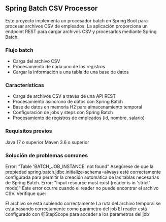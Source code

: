 ## Spring Batch CSV Processor

Este proyecto implementa un procesador batch en Spring Boot para procesar archivos CSV de empleados. La aplicación proporciona un endpoint REST para cargar archivos CSV y procesarlos mediante Spring Batch.

### Flujo batch

- Carga del archivo CSV
- Procesamiento de cada uno de los registros
- Cargar la información a una tabla de una base de datos
 
### Características

- Carga de archivos CSV a través de una API REST
- Procesamiento asíncrono de datos con Spring Batch
- Base de datos en memoria H2 para almacenamiento temporal
- Configuración de jobs y steps con Spring Batch
- Procesamiento de registros de empleados (id, nombre, salario)

### Requisitos previos

Java 17 o superior
Maven 3.6 o superior

### Solución de problemas comunes

Error: "Table 'BATCH_JOB_INSTANCE' not found"
Asegúrese de que la propiedad spring.batch.jdbc.initialize-schema=always esté correctamente configurada para permitir la creación automática de las tablas necesarias de Spring Batch.
Error: "Input resource must exist (reader is in 'strict' mode)"
Este error ocurre cuando el reader no puede encontrar el archivo CSV. Verifique que:

El archivo se está subiendo correctamente
La ruta del archivo temporal se está pasando correctamente como parámetro del job
El reader está configurado con @StepScope para acceder a los parámetros del job
